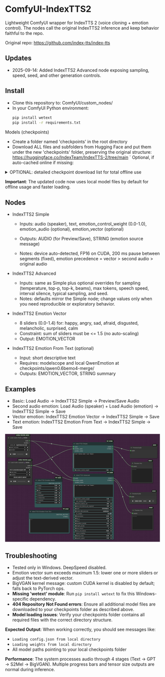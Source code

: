 ComfyUI-IndexTTS2
=================

Lightweight ComfyUI wrapper for IndexTTS 2 (voice cloning + emotion control). The nodes call the original IndexTTS2 inference and keep behavior faithful to the repo.

Original repo: https://github.com/index-tts/index-tts

## Updates
- 2025-09-14: Added IndexTTS2 Advanced node exposing sampling, speed, seed, and other generation controls.

## Install
- Clone this repository to: ComfyUI/custom_nodes/
- In your ComfyUI Python environment: 
  ```bash
  pip install wetext
  pip install -r requirements.txt
  ```

Models (checkpoints)
- Create a folder named 'checkpoints' in the root directory
- Download ALL files and subfolders from Hugging Face and put them under the new 'checkpoints' folder, preserving the original structure:
  https://huggingface.co/IndexTeam/IndexTTS-2/tree/main
  `
  Optional, if auto-cached online if missing:

<details>
<summary>OPTIONAL: detailed checkpoint download list for total offline use</summary>

- **Additional required files for local loading** (download these separately):

  - W2V-BERT-2.0 feature extractor/model (download from: https://huggingface.co/facebook/w2v-bert-2.0)
    - Download the entire repository contents and place them under: `checkpoints/w2v-bert-2.0/`
  - BigVGAN files (download from: https://huggingface.co/nvidia/bigvgan_v2_22khz_80band_256x)
    - Download file: `config.json` -> place in: `checkpoints/bigvgan/`
    - Download file: `bigvgan_generator.pt` -> place in: `checkpoints/bigvgan/`
  - Semantic codec (download from: https://huggingface.co/amphion/MaskGCT/tree/main)
    - Download file: `semantic_codec/model.safetensors` -> place in: `checkpoints/semantic_codec/`
  - CAMPPlus model (download from: https://huggingface.co/funasr/campplus/tree/main)
    - Download file: `campplus_cn_common.bin` -> place in: `checkpoints/`

- Complete checkpoints folder structure:
  ```
  ComfyUI/custom_nodes/ComfyUI-IndexTTS2/checkpoints/
  |-- config.yaml
  |-- gpt.pth
  |-- s2mel.pth
  |-- bpe.model
  |-- feat1.pt
  |-- feat2.pt
  |-- wav2vec2bert_stats.pt
  |-- campplus_cn_common.bin
  |-- bigvgan/
  |   |-- config.json
  |   |-- bigvgan_generator.pt
  |-- semantic_codec/
  |   |-- model.safetensors
  |-- qwen0.6bemo4-merge/          (required only for Text -> Emotion node)
  |   |-- [all Qwen model files]
  |-- w2v-bert-2.0/
      |-- [all bert files]
  ```

</details>

**Important**: The updated code now uses local model files by default for offline usage and faster loading.

## Nodes
- IndexTTS2 Simple
  - Inputs: audio (speaker), text, emotion_control_weight (0.0-1.0), emotion_audio (optional), emotion_vector (optional)
  - Outputs: AUDIO (for Preview/Save), STRING (emotion source message)

  - Notes: device auto-detected, FP16 on CUDA, 200 ms pause between segments (fixed), emotion precedence = vector > second audio > original audio

- IndexTTS2 Advanced
  - Inputs: same as Simple plus optional overrides for sampling (temperature, top-p, top-k, beams), max tokens, speech speed, interval silence, typical sampling, and seed.
  - Notes: defaults mirror the Simple node; change values only when you need reproducible or exploratory behavior.


- IndexTTS2 Emotion Vector
  - 8 sliders (0.0-1.4) for: happy, angry, sad, afraid, disgusted, melancholic, surprised, calm
  - Constraint: sum of sliders must be <= 1.5 (no auto-scaling)
  - Output: EMOTION_VECTOR

- IndexTTS2 Emotion From Text (optional)
  - Input: short descriptive text
  - Requires: modelscope and local QwenEmotion at checkpoints/qwen0.6bemo4-merge/
  - Outputs: EMOTION_VECTOR, STRING summary

## Examples
- Basic: Load Audio -> IndexTTS2 Simple -> Preview/Save Audio
- Second audio emotion: Load Audio (speaker) + Load Audio (emotion) -> IndexTTS2 Simple -> Save
- Vector emotion: IndexTTS2 Emotion Vector -> IndexTTS2 Simple -> Save
- Text emotion: IndexTTS2 Emotion From Text -> IndexTTS2 Simple -> Save

![ComfyUI-IndexTTS2 nodes](images/overview.png)

## Troubleshooting
- Tested only in Windows. DeepSpeed disabled.
- Emotion vector sum exceeds maximum 1.5: lower one or more sliders or adjust the text-derived vector.
- BigVGAN kernel message: custom CUDA kernel is disabled by default; falls back to PyTorch ops.
- **Missing 'wetext' module**: Run `pip install wetext` to fix this Windows-specific dependency.
- **404 Repository Not Found errors**: Ensure all additional model files are downloaded to your checkpoints folder as described above.
- **Model loading issues**: Verify your checkpoints folder contains all required files with the correct directory structure.

**Expected Output**: When working correctly, you should see messages like:
- `Loading config.json from local directory`
- `Loading weights from local directory`
- All model paths pointing to your local checkpoints folder

**Performance**: The system processes audio through 4 stages (Text → GPT → S2Mel → BigVGAN). Multiple progress bars and tensor size outputs are normal during inference.
